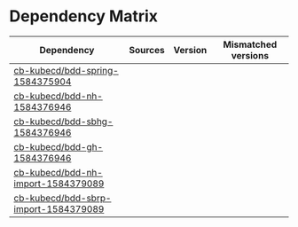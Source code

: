 # Dependency Matrix

Dependency | Sources | Version | Mismatched versions
---------- | ------- | ------- | -------------------
[cb-kubecd/bdd-spring-1584375904](https://github.com/cb-kubecd/bdd-spring-1584375904.git) |  | []() | 
[cb-kubecd/bdd-nh-1584376946](https://github.com/cb-kubecd/bdd-nh-1584376946.git) |  | []() | 
[cb-kubecd/bdd-sbhg-1584376946](https://github.com/cb-kubecd/bdd-sbhg-1584376946.git) |  | []() | 
[cb-kubecd/bdd-gh-1584376946](https://github.com/cb-kubecd/bdd-gh-1584376946.git) |  | []() | 
[cb-kubecd/bdd-nh-import-1584379089](https://github.com/cb-kubecd/bdd-nh-import-1584379089.git) |  | []() | 
[cb-kubecd/bdd-sbrp-import-1584379089](https://github.com/cb-kubecd/bdd-sbrp-import-1584379089.git) |  | []() | 
